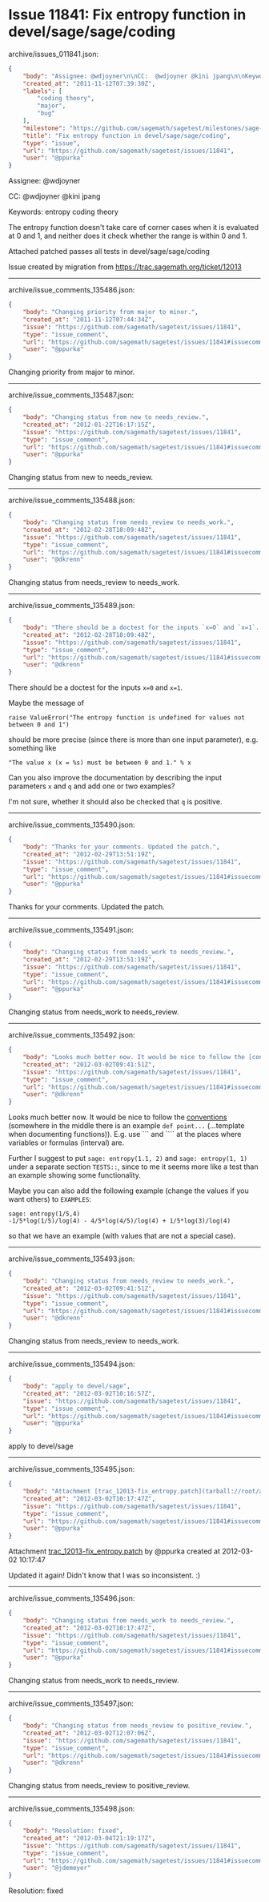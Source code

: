 # Issue 11841: Fix entropy function in devel/sage/sage/coding

archive/issues_011841.json:
```json
{
    "body": "Assignee: @wdjoyner\n\nCC:  @wdjoyner @kini jpang\n\nKeywords: entropy coding theory\n\nThe entropy function doesn't take care of corner cases when it is evaluated at 0 and 1, and neither does it check whether the range is within 0 and 1.\n\nAttached patched passes all tests in devel/sage/sage/coding\n\nIssue created by migration from https://trac.sagemath.org/ticket/12013\n\n",
    "created_at": "2011-11-12T07:39:30Z",
    "labels": [
        "coding theory",
        "major",
        "bug"
    ],
    "milestone": "https://github.com/sagemath/sagetest/milestones/sage-5.0",
    "title": "Fix entropy function in devel/sage/sage/coding",
    "type": "issue",
    "url": "https://github.com/sagemath/sagetest/issues/11841",
    "user": "@ppurka"
}
```
Assignee: @wdjoyner

CC:  @wdjoyner @kini jpang

Keywords: entropy coding theory

The entropy function doesn't take care of corner cases when it is evaluated at 0 and 1, and neither does it check whether the range is within 0 and 1.

Attached patched passes all tests in devel/sage/sage/coding

Issue created by migration from https://trac.sagemath.org/ticket/12013





---

archive/issue_comments_135486.json:
```json
{
    "body": "Changing priority from major to minor.",
    "created_at": "2011-11-12T07:44:34Z",
    "issue": "https://github.com/sagemath/sagetest/issues/11841",
    "type": "issue_comment",
    "url": "https://github.com/sagemath/sagetest/issues/11841#issuecomment-135486",
    "user": "@ppurka"
}
```

Changing priority from major to minor.



---

archive/issue_comments_135487.json:
```json
{
    "body": "Changing status from new to needs_review.",
    "created_at": "2012-01-22T16:17:15Z",
    "issue": "https://github.com/sagemath/sagetest/issues/11841",
    "type": "issue_comment",
    "url": "https://github.com/sagemath/sagetest/issues/11841#issuecomment-135487",
    "user": "@ppurka"
}
```

Changing status from new to needs_review.



---

archive/issue_comments_135488.json:
```json
{
    "body": "Changing status from needs_review to needs_work.",
    "created_at": "2012-02-28T18:09:48Z",
    "issue": "https://github.com/sagemath/sagetest/issues/11841",
    "type": "issue_comment",
    "url": "https://github.com/sagemath/sagetest/issues/11841#issuecomment-135488",
    "user": "@dkrenn"
}
```

Changing status from needs_review to needs_work.



---

archive/issue_comments_135489.json:
```json
{
    "body": "There should be a doctest for the inputs `x=0` and `x=1`. \n\nMaybe the message of \n\n```\nraise ValueError(\"The entropy function is undefined for values not between 0 and 1\") \n```\n\nshould be more precise (since there is more than one input parameter), e.g. something like \n\n```\n\"The value x (x = %s) must be between 0 and 1.\" % x\n```\n\nCan you also improve the documentation by describing the input parameters `x` and `q` and add one or two examples?\n\nI'm not sure, whether it should also be checked that `q` is positive.",
    "created_at": "2012-02-28T18:09:48Z",
    "issue": "https://github.com/sagemath/sagetest/issues/11841",
    "type": "issue_comment",
    "url": "https://github.com/sagemath/sagetest/issues/11841#issuecomment-135489",
    "user": "@dkrenn"
}
```

There should be a doctest for the inputs `x=0` and `x=1`. 

Maybe the message of 

```
raise ValueError("The entropy function is undefined for values not between 0 and 1") 
```

should be more precise (since there is more than one input parameter), e.g. something like 

```
"The value x (x = %s) must be between 0 and 1." % x
```

Can you also improve the documentation by describing the input parameters `x` and `q` and add one or two examples?

I'm not sure, whether it should also be checked that `q` is positive.



---

archive/issue_comments_135490.json:
```json
{
    "body": "Thanks for your comments. Updated the patch.",
    "created_at": "2012-02-29T13:51:19Z",
    "issue": "https://github.com/sagemath/sagetest/issues/11841",
    "type": "issue_comment",
    "url": "https://github.com/sagemath/sagetest/issues/11841#issuecomment-135490",
    "user": "@ppurka"
}
```

Thanks for your comments. Updated the patch.



---

archive/issue_comments_135491.json:
```json
{
    "body": "Changing status from needs_work to needs_review.",
    "created_at": "2012-02-29T13:51:19Z",
    "issue": "https://github.com/sagemath/sagetest/issues/11841",
    "type": "issue_comment",
    "url": "https://github.com/sagemath/sagetest/issues/11841#issuecomment-135491",
    "user": "@ppurka"
}
```

Changing status from needs_work to needs_review.



---

archive/issue_comments_135492.json:
```json
{
    "body": "Looks much better now. It would be nice to follow the [conventions](http://www.sagemath.org/doc/developer/conventions.html) (somewhere in the middle there is an example `def point...` (...template when documenting functions)). E.g. use ``` and ```` at the places where variables or formulas (interval) are.\n\nFurther I suggest to put `sage: entropy(1.1, 2)` and `sage: entropy(1, 1)` under a separate section `TESTS::`, since to me it seems more like a test than an example showing some functionality.\n\nMaybe you can also add the following example (change the values if you want others) to `EXAMPLES`:\n\n```\nsage: entropy(1/5,4)\n-1/5*log(1/5)/log(4) - 4/5*log(4/5)/log(4) + 1/5*log(3)/log(4)\n```\n\nso that we have an example (with values that are not a special case).",
    "created_at": "2012-03-02T09:41:51Z",
    "issue": "https://github.com/sagemath/sagetest/issues/11841",
    "type": "issue_comment",
    "url": "https://github.com/sagemath/sagetest/issues/11841#issuecomment-135492",
    "user": "@dkrenn"
}
```

Looks much better now. It would be nice to follow the [conventions](http://www.sagemath.org/doc/developer/conventions.html) (somewhere in the middle there is an example `def point...` (...template when documenting functions)). E.g. use ``` and ```` at the places where variables or formulas (interval) are.

Further I suggest to put `sage: entropy(1.1, 2)` and `sage: entropy(1, 1)` under a separate section `TESTS::`, since to me it seems more like a test than an example showing some functionality.

Maybe you can also add the following example (change the values if you want others) to `EXAMPLES`:

```
sage: entropy(1/5,4)
-1/5*log(1/5)/log(4) - 4/5*log(4/5)/log(4) + 1/5*log(3)/log(4)
```

so that we have an example (with values that are not a special case).



---

archive/issue_comments_135493.json:
```json
{
    "body": "Changing status from needs_review to needs_work.",
    "created_at": "2012-03-02T09:41:51Z",
    "issue": "https://github.com/sagemath/sagetest/issues/11841",
    "type": "issue_comment",
    "url": "https://github.com/sagemath/sagetest/issues/11841#issuecomment-135493",
    "user": "@dkrenn"
}
```

Changing status from needs_review to needs_work.



---

archive/issue_comments_135494.json:
```json
{
    "body": "apply to devel/sage",
    "created_at": "2012-03-02T10:16:57Z",
    "issue": "https://github.com/sagemath/sagetest/issues/11841",
    "type": "issue_comment",
    "url": "https://github.com/sagemath/sagetest/issues/11841#issuecomment-135494",
    "user": "@ppurka"
}
```

apply to devel/sage



---

archive/issue_comments_135495.json:
```json
{
    "body": "Attachment [trac_12013-fix_entropy.patch](tarball://root/attachments/some-uuid/ticket12013/trac_12013-fix_entropy.patch) by @ppurka created at 2012-03-02 10:17:47\n\nUpdated it again! Didn't know that I was so inconsistent. :)",
    "created_at": "2012-03-02T10:17:47Z",
    "issue": "https://github.com/sagemath/sagetest/issues/11841",
    "type": "issue_comment",
    "url": "https://github.com/sagemath/sagetest/issues/11841#issuecomment-135495",
    "user": "@ppurka"
}
```

Attachment [trac_12013-fix_entropy.patch](tarball://root/attachments/some-uuid/ticket12013/trac_12013-fix_entropy.patch) by @ppurka created at 2012-03-02 10:17:47

Updated it again! Didn't know that I was so inconsistent. :)



---

archive/issue_comments_135496.json:
```json
{
    "body": "Changing status from needs_work to needs_review.",
    "created_at": "2012-03-02T10:17:47Z",
    "issue": "https://github.com/sagemath/sagetest/issues/11841",
    "type": "issue_comment",
    "url": "https://github.com/sagemath/sagetest/issues/11841#issuecomment-135496",
    "user": "@ppurka"
}
```

Changing status from needs_work to needs_review.



---

archive/issue_comments_135497.json:
```json
{
    "body": "Changing status from needs_review to positive_review.",
    "created_at": "2012-03-02T12:07:06Z",
    "issue": "https://github.com/sagemath/sagetest/issues/11841",
    "type": "issue_comment",
    "url": "https://github.com/sagemath/sagetest/issues/11841#issuecomment-135497",
    "user": "@dkrenn"
}
```

Changing status from needs_review to positive_review.



---

archive/issue_comments_135498.json:
```json
{
    "body": "Resolution: fixed",
    "created_at": "2012-03-04T21:19:17Z",
    "issue": "https://github.com/sagemath/sagetest/issues/11841",
    "type": "issue_comment",
    "url": "https://github.com/sagemath/sagetest/issues/11841#issuecomment-135498",
    "user": "@jdemeyer"
}
```

Resolution: fixed
